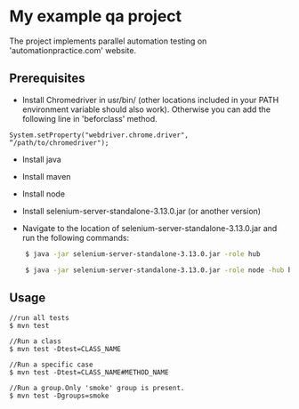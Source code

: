 # My example qa project

The project implements parallel automation testing on 'automationpractice.com' website.

## Prerequisites

* Install Сhromedriver in usr/bin/ (other locations included in your PATH environment variable should also work). Otherwise you can add the following line in 'beforclass' method.

```
System.setProperty("webdriver.chrome.driver", “/path/to/chromedriver");
```

 * Install java 

 * Install maven

 * Install node
 
 * Install selenium-server-standalone-3.13.0.jar (or another version)


 * Navigate to the location of selenium-server-standalone-3.13.0.jar and run the following commands:
```bash
    $ java -jar selenium-server-standalone-3.13.0.jar -role hub

    $ java -jar selenium-server-standalone-3.13.0.jar -role node -hub http://localhost:4444/grid/register

```

## Usage

```
//run all tests
$ mvn test

//Run a class
$ mvn test -Dtest=CLASS_NAME

//Run a specific case
$ mvn test -Dtest=CLASS_NAME#METHOD_NAME

//Run a group.Only 'smoke' group is present.
$ mvn test -Dgroups=smoke
```